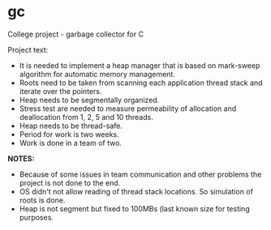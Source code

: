 # gc
College project - garbage collector for C

Project text:
  - It is needed to implement a heap manager that is based on mark-sweep algorithm for automatic memory management.
  - Roots need to be taken from scanning each application thread stack and iterate over the pointers.
  - Heap needs to be segmentally organized.
  - Stress test are needed to measure permeability of allocation and deallocation from 1, 2, 5 and 10 threads.
  - Heap needs to be thread-safe.
  - Period for work is two weeks.
  - Work is done in a team of two.

**NOTES:**
  - Because of some issues in team communication and other problems the project is not done to the end.
  - OS didn't not allow reading of thread stack locations. So simulation of roots is done.
  - Heap is not segment but fixed to 100MBs (last known size for testing purposes.  
